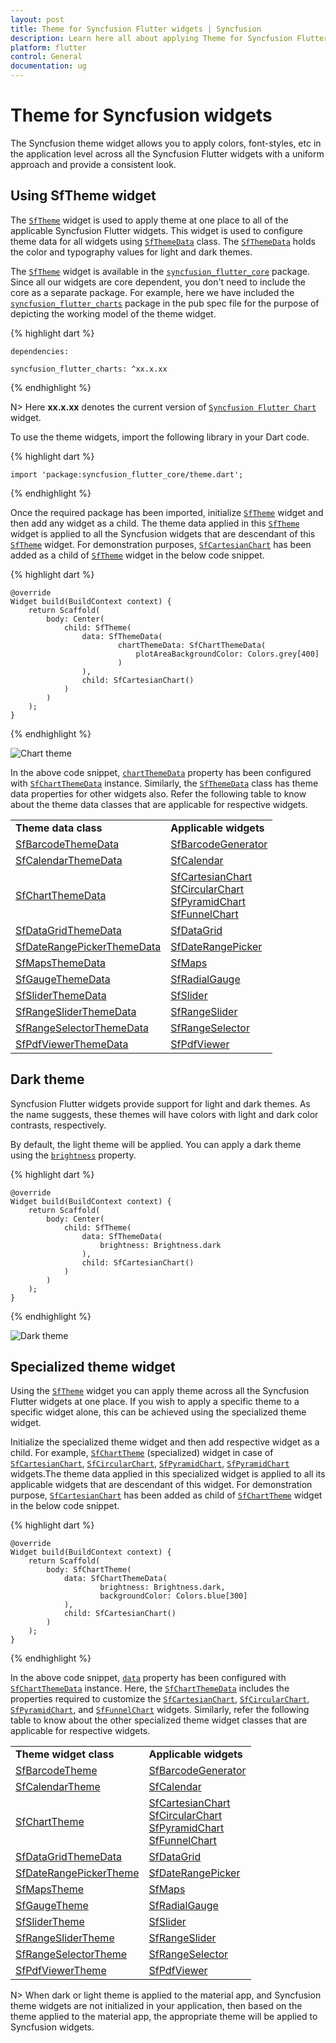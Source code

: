 ```yaml
---
layout: post
title: Theme for Syncfusion Flutter widgets | Syncfusion
description: Learn here all about applying Theme for Syncfusion Flutter widgets, using Theme (SfTheme) widget , its features, and more.
platform: flutter
control: General
documentation: ug
---
```


# Theme for Syncfusion widgets

The Syncfusion theme widget allows you to apply colors, font-styles, etc in the application level across all the Syncfusion Flutter widgets with a uniform approach and provide a consistent look.

## Using SfTheme widget

The [`SfTheme`](https://pub.dev/documentation/syncfusion_flutter_core/latest/theme/SfTheme-class.html)  widget is used to apply theme at one place to all of the applicable Syncfusion Flutter widgets. This widget is used to configure theme data for all widgets using [`SfThemeData`](https://pub.dev/documentation/syncfusion_flutter_core/latest/theme/SfThemeData-class.html) class. The [`SfThemeData`](https://pub.dev/documentation/syncfusion_flutter_core/latest/theme/SfThemeData-class.html) holds the color and typography values for light and dark themes.

The [`SfTheme`](https://pub.dev/documentation/syncfusion_flutter_core/latest/theme/SfTheme-class.html) widget is available in the [`syncfusion_flutter_core`](https://pub.dev/packages/syncfusion_flutter_core) package. Since all our widgets are core dependent, you don't need to include the core as a separate package. For example, here we have included the [`syncfusion_flutter_charts`](https://pub.dev/packages/syncfusion_flutter_charts) package in the pub spec file for the purpose of depicting the working model of the theme widget.

{% highlight dart %} 

    dependencies:

    syncfusion_flutter_charts: ^xx.x.xx

{% endhighlight %}

N> Here **xx.x.xx** denotes the current version of [`Syncfusion Flutter Chart`](https://pub.dev/packages/syncfusion_flutter_charts/versions) widget.

To use the theme widgets, import the following library in your Dart code.

{% highlight dart %} 

    import 'package:syncfusion_flutter_core/theme.dart';

{% endhighlight %}

Once the required package has been imported, initialize [`SfTheme`](https://pub.dev/documentation/syncfusion_flutter_core/latest/theme/SfTheme-class.html) widget and then add any widget as a child. The theme data applied in this [`SfTheme`](https://pub.dev/documentation/syncfusion_flutter_core/latest/theme/SfTheme-class.html) widget is applied to all the Syncfusion widgets that are descendant of this [`SfTheme`](https://pub.dev/documentation/syncfusion_flutter_core/latest/theme/SfTheme-class.html) widget. For demonstration purposes, [`SfCartesianChart`](https://pub.dev/documentation/syncfusion_flutter_charts/latest/charts/SfCartesianChart-class.html) has been added as a child of [`SfTheme`](https://pub.dev/documentation/syncfusion_flutter_core/latest/theme/SfTheme-class.html) widget in the below code snippet.

{% highlight dart %} 

    @override
    Widget build(BuildContext context) {
        return Scaffold(
            body: Center(
                child: SfTheme(
                    data: SfThemeData(
                            chartThemeData: SfChartThemeData(
                                plotAreaBackgroundColor: Colors.grey[400]
                            ) 
                    ),
                    child: SfCartesianChart()
                )
            )
        );
    }

{% endhighlight %}

![Chart theme](images/chart_light.png)

In the above code snippet, [`chartThemeData`](https://pub.dev/documentation/syncfusion_flutter_core/latest/theme/SfThemeData/chartThemeData.html) property has been configured with [`SfChartThemeData`](https://pub.dev/documentation/syncfusion_flutter_core/latest/theme/SfChartThemeData-class.html) instance. Similarly, the [`SfThemeData`](https://pub.dev/documentation/syncfusion_flutter_core/latest/theme/SfThemeData-class.html) class has theme data properties for other widgets also. Refer the following table to know about the theme data classes that are applicable for respective widgets.

<table>
    <tr>
        <td>
            <b>Theme data class</b>
        </td>
        <td>
           <b>Applicable widgets</b>
        </td>
    </tr>
    <tr>
        <td>
            <a href="https://pub.dev/documentation/syncfusion_flutter_core/latest/theme/SfBarcodeThemeData-class.html">SfBarcodeThemeData</a>
        </td>
        <td>
           <a href="https://pub.dev/documentation/syncfusion_flutter_barcodes/latest/barcodes/SfBarcodeGenerator-class.html">SfBarcodeGenerator</a>
        </td>
    </tr>
    <tr>
        <td>
            <a href="https://pub.dev/documentation/syncfusion_flutter_core/latest/theme/SfCalendarThemeData-class.html">SfCalendarThemeData</a>
        </td>
        <td>
            <a href="https://pub.dev/documentation/syncfusion_flutter_calendar/latest/calendar/SfCalendar-class.html">SfCalendar</a>
        </td>
    </tr>
    <tr>
        <td>
         <a href="https://pub.dev/documentation/syncfusion_flutter_core/latest/theme/SfChartThemeData-class.html">SfChartThemeData</a>
        </td>
        <td>
             <a href="https://pub.dev/documentation/syncfusion_flutter_charts/latest/charts/SfCartesianChart-class.html">SfCartesianChart</a> <br/>
             <a href="https://pub.dev/documentation/syncfusion_flutter_charts/latest/charts/SfCircularChart-class.html">SfCircularChart</a><br>
             <a href="https://pub.dev/documentation/syncfusion_flutter_charts/latest/charts/SfPyramidChart-class.html">SfPyramidChart</a><br>
             <a href="https://pub.dev/documentation/syncfusion_flutter_charts/latest/charts/SfFunnelChart-class.html">SfFunnelChart</a>
        </td>
    </tr>
    <tr>
        <td>
         <a href="https://pub.dev/documentation/syncfusion_flutter_core/latest/theme/SfDataGridThemeData-class.html">SfDataGridThemeData</a>
        </td>
        <td>
             <a href="https://pub.dev/documentation/syncfusion_flutter_datagrid/latest/datagrid/SfDataGrid-class.html">SfDataGrid</a>
        </td>
    </tr>
	<tr>
        <td>
            <a href="https://pub.dev/documentation/syncfusion_flutter_core/latest/theme/SfDateRangePickerThemeData-class.html">SfDateRangePickerThemeData</a>
        </td>
        <td>
            <a href="https://pub.dev/documentation/syncfusion_flutter_datepicker/latest/datepicker/SfDateRangePicker-class.html">SfDateRangePicker</a>
        </td>
    </tr>
    <tr>
       <td>
            <a href="https://pub.dev/documentation/syncfusion_flutter_core/latest/theme/SfMapsThemeData-class.html">SfMapsThemeData</a>
        </td>
        <td>
           <a href="https://pub.dev/documentation/syncfusion_flutter_maps/latest/maps/SfMaps-class.html">SfMaps</a>
        </td>
    </tr>
    <tr>
       <td>
            <a href="https://pub.dev/documentation/syncfusion_flutter_core/latest/theme/SfGaugeThemeData-class.html">SfGaugeThemeData</a>
        </td>
        <td>
           <a href="https://pub.dev/documentation/syncfusion_flutter_gauges/latest/gauges/SfRadialGauge-class.html">SfRadialGauge</a>
        </td>
    </tr>
    <tr>
       <td>
            <a href="https://pub.dev/documentation/syncfusion_flutter_core/latest/theme/SfSliderThemeData-class.html">SfSliderThemeData</a>
        </td>
        <td>
           <a href="https://pub.dev/documentation/syncfusion_flutter_sliders/latest/sliders/SfSlider-class.html">SfSlider</a>
        </td>
    </tr>
    <tr>
        <td>
          <a href="https://pub.dev/documentation/syncfusion_flutter_core/latest/theme/SfRangeSliderThemeData-class.html">SfRangeSliderThemeData</a>
        </td>
        <td>
            <a href="https://pub.dev/documentation/syncfusion_flutter_sliders/latest/sliders/SfRangeSlider-class.html">SfRangeSlider</a>
        </td>
  </tr>
  <tr>
       <td>
            <a href="https://pub.dev/documentation/syncfusion_flutter_core/latest/theme/SfRangeSelectorThemeData-class.html">SfRangeSelectorThemeData</a>
        </td>
        <td>
           <a href="https://pub.dev/documentation/syncfusion_flutter_sliders/latest/sliders/SfRangeSelector-class.html">SfRangeSelector</a>
        </td>
    </tr>
    <tr>
       <td>
            <a href="https://pub.dev/documentation/syncfusion_flutter_core/latest/theme/SfPdfViewerThemeData-class.html">SfPdfViewerThemeData</a>
        </td>
        <td>
           <a href="https://pub.dev/documentation/syncfusion_flutter_pdfviewer/latest/pdfviewer/SfPdfViewer-class.html">SfPdfViewer</a>
        </td>
    </tr>
</table>


## Dark theme

Syncfusion Flutter widgets provide support for light and dark themes. As the name suggests, these themes will have colors with light and dark color contrasts, respectively. 

By default, the light theme will be applied. You can apply a dark theme using the [`brightness`](https://pub.dev/documentation/syncfusion_flutter_core/latest/theme/SfThemeData/brightness.html) property.

{% highlight dart %} 

    @override
    Widget build(BuildContext context) {
        return Scaffold(
            body: Center(
                child: SfTheme(
                    data: SfThemeData(
                        brightness: Brightness.dark
                    ),
                    child: SfCartesianChart()
                )  
            )          
        );
    }

{% endhighlight %}

![Dark theme](images/theme_chart.png)

## Specialized theme widget

Using the [`SfTheme`](https://pub.dev/documentation/syncfusion_flutter_core/latest/theme/SfTheme-class.html) widget you can apply theme across all the Syncfusion Flutter widgets at one place. If you wish to apply a specific theme to a specific widget alone, this can be achieved using the specialized theme widget. 

Initialize the specialized theme widget and then add respective widget as a child. For example, [`SfChartTheme`](https://pub.dev/documentation/syncfusion_flutter_core/latest/theme/SfChartTheme-class.html) (specialized) widget in case of [`SfCartesianChart`](https://pub.dev/documentation/syncfusion_flutter_charts/latest/charts/SfCartesianChart-class.html), [`SfCircularChart`](https://pub.dev/documentation/syncfusion_flutter_charts/latest/charts/SfCircularChart-class.html), [`SfPyramidChart`](https://pub.dev/documentation/syncfusion_flutter_charts/latest/charts/SfPyramidChart-class.html), [`SfPyramidChart`](https://pub.dev/documentation/syncfusion_flutter_charts/latest/charts/SfPyramidChart-class.html) widgets.The theme data applied in this specialized widget is applied to all its applicable widgets that are descendant of this widget. For demonstration purpose, [`SfCartesianChart`](https://pub.dev/documentation/syncfusion_flutter_charts/latest/charts/SfCartesianChart-class.html) has been added as child of [`SfChartTheme`](https://pub.dev/documentation/syncfusion_flutter_core/latest/theme/SfChartTheme-class.html) widget in the below code snippet.

{% highlight dart %} 

    @override
    Widget build(BuildContext context) {
        return Scaffold(
            body: SfChartTheme(
                data: SfChartThemeData(
                        brightness: Brightness.dark, 
                        backgroundColor: Colors.blue[300]
                ),
                child: SfCartesianChart()
            )
        );
    }

{% endhighlight %}

In the above code snippet, [`data`](https://pub.dev/documentation/syncfusion_flutter_core/latest/theme/SfChartTheme/data.html) property has been configured with [`SfChartThemeData`](https://pub.dev/documentation/syncfusion_flutter_core/latest/theme/SfChartThemeData-class.html) instance.
Here, the [`SfChartThemeData`](https://pub.dev/documentation/syncfusion_flutter_core/latest/theme/SfChartThemeData-class.html) includes the properties required to customize the [`SfCartesianChart`](https://pub.dev/documentation/syncfusion_flutter_charts/latest/charts/SfCartesianChart-class.html), [`SfCircularChart`](https://pub.dev/documentation/syncfusion_flutter_charts/latest/charts/SfCircularChart-class.html), [`SfPyramidChart`](https://pub.dev/documentation/syncfusion_flutter_charts/latest/charts/SfPyramidChart-class.html), and [`SfFunnelChart`](https://pub.dev/documentation/syncfusion_flutter_charts/latest/charts/SfFunnelChart-class.html) widgets.
Similarly, refer the following table to know about the other specialized theme widget classes that are applicable for respective widgets.


<table>
    <tr>
        <td>
           <b>Theme widget class</b>
        </td>
        <td>
           <b>Applicable widgets</b>
        </td>
    </tr>
    <tr>
        <td>
            <a href="https://pub.dev/documentation/syncfusion_flutter_core/latest/theme/SfBarcodeTheme-class.html">SfBarcodeTheme</a>
        </td>
        <td>
           <a href="https://pub.dev/documentation/syncfusion_flutter_barcodes/latest/barcodes/SfBarcodeGenerator-class.html">SfBarcodeGenerator</a>
        </td>
    </tr>
    <tr>
        <td>
            <a href="https://pub.dev/documentation/syncfusion_flutter_core/latest/theme/SfCalendarTheme-class.html">SfCalendarTheme</a>
        </td>
        <td>
            <a href="https://pub.dev/documentation/syncfusion_flutter_calendar/latest/calendar/SfCalendar-class.html">SfCalendar</a>
        </td>
    </tr>
    <tr>
        <td>
         <a href="https://pub.dev/documentation/syncfusion_flutter_core/latest/theme/SfChartTheme-class.html">SfChartTheme</a>
        </td>
        <td>
             <a href="https://pub.dev/documentation/syncfusion_flutter_charts/latest/charts/SfCartesianChart-class.html">SfCartesianChart</a> <br/>
             <a href="https://pub.dev/documentation/syncfusion_flutter_charts/latest/charts/SfCircularChart-class.html">SfCircularChart</a><br>
             <a href="https://pub.dev/documentation/syncfusion_flutter_charts/latest/charts/SfPyramidChart-class.html">SfPyramidChart</a><br>
             <a href="https://pub.dev/documentation/syncfusion_flutter_charts/latest/charts/SfFunnelChart-class.html">SfFunnelChart</a>
        </td>
    </tr>
    <tr>
        <td>
         <a href="https://pub.dev/documentation/syncfusion_flutter_core/latest/theme/SfDataGridThemeData-class.html">SfDataGridThemeData</a>
        </td>
        <td>
             <a href="https://pub.dev/documentation/syncfusion_flutter_datagrid/latest/datagrid/SfDataGrid-class.html">SfDataGrid</a>
        </td>
    </tr>
	<tr>
        <td>
            <a href="https://pub.dev/documentation/syncfusion_flutter_core/latest/theme/SfDateRangePickerTheme-class.html">SfDateRangePickerTheme</a>
        </td>
        <td>
            <a href="https://pub.dev/documentation/syncfusion_flutter_datepicker/latest/datepicker/SfDateRangePicker-class.html">SfDateRangePicker</a>
        </td>
    </tr>
    <tr>
       <td>
            <a href="https://pub.dev/documentation/syncfusion_flutter_core/latest/theme/SfMapsTheme-class.html">SfMapsTheme</a>
        </td>
        <td>
           <a href="https://pub.dev/documentation/syncfusion_flutter_maps/latest/maps/SfMaps-class.html">SfMaps</a>
        </td>
    </tr>
    <tr>
       <td>
            <a href="https://pub.dev/documentation/syncfusion_flutter_core/latest/theme/SfGaugeTheme-class.html">SfGaugeTheme</a>
        </td>
        <td>
           <a href="https://pub.dev/documentation/syncfusion_flutter_gauges/latest/gauges/SfRadialGauge-class.html">SfRadialGauge</a>
        </td>
    </tr>
    <tr>
       <td>
            <a href="https://pub.dev/documentation/syncfusion_flutter_core/latest/theme/SfSliderTheme-class.html">SfSliderTheme</a>
        </td>
        <td>
           <a href="https://pub.dev/documentation/syncfusion_flutter_sliders/latest/sliders/SfSlider-class.html">SfSlider</a>
        </td>
    </tr>
    <tr>
        <td>
          <a href="https://pub.dev/documentation/syncfusion_flutter_core/latest/theme/SfRangeSliderTheme-class.html">SfRangeSliderTheme</a>
        </td>
        <td>
            <a href="https://pub.dev/documentation/syncfusion_flutter_sliders/latest/sliders/SfRangeSlider-class.html">SfRangeSlider</a>
        </td>
  </tr>
  <tr>
       <td>
            <a href="https://pub.dev/documentation/syncfusion_flutter_core/latest/theme/SfRangeSelectorTheme-class.html">SfRangeSelectorTheme</a>
        </td>
        <td>
           <a href="https://pub.dev/documentation/syncfusion_flutter_sliders/latest/sliders/SfRangeSelector-class.html">SfRangeSelector</a>
        </td>
    </tr>
    <tr>
       <td>
            <a href="https://pub.dev/documentation/syncfusion_flutter_core/latest/theme/SfPdfViewerTheme-class.html">SfPdfViewerTheme</a>
        </td>
        <td>
           <a href="https://pub.dev/documentation/syncfusion_flutter_pdfviewer/latest/pdfviewer/SfPdfViewer-class.html">SfPdfViewer</a>
        </td>
    </tr>
</table>

N> When dark or light theme is applied to the material app, and Syncfusion theme widgets are not initialized in your application, then based on the theme applied to the material app, the appropriate theme will be applied to Syncfusion widgets.